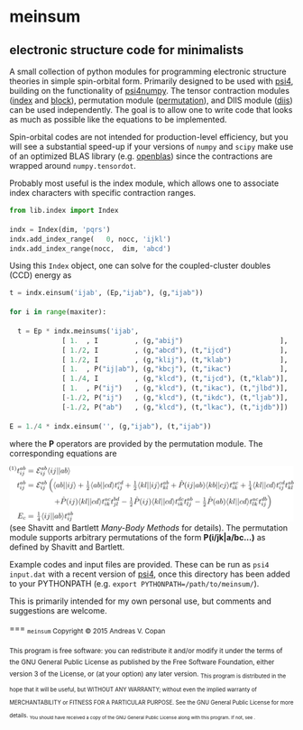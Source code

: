 # meinsum
## electronic structure code for minimalists

A small collection of python modules for programming electronic structure theories in simple spin-orbital form.  Primarily designed to be used with [psi4](http://www.psicode.org/), building on the functionality of [psi4numpy](https://github.com/dgasmith/psi4numpy).  The tensor contraction modules ([index](https://github.com/avcopan/meinsum/blob/master/lib/index.py) and [block](https://github.com/avcopan/meinsum/blob/master/lib/block.py)), permutation module ([permutation](https://github.com/avcopan/meinsum/blob/master/lib/permutation.py)), and DIIS module ([diis](https://github.com/avcopan/meinsum/blob/master/lib/diis.py)) can be used independently.  The goal is to allow one to write code that looks as much as possible like the equations to be implemented.

Spin-orbital codes are not intended for production-level efficiency, but you will see a substantial speed-up if your versions of `numpy` and `scipy` make use of an optimized BLAS library (e.g. [openblas](http://www.openblas.net/)) since the contractions are wrapped around `numpy.tensordot`.

Probably most useful is the index module, which allows one to associate index characters with specific contraction ranges.
```python
from lib.index import Index

indx = Index(dim, 'pqrs')
indx.add_index_range(   0, nocc, 'ijkl')
indx.add_index_range(nocc,  dim, 'abcd')
```
Using this `Index` object, one can solve for the coupled-cluster doubles (CCD) energy as
```python
t = indx.einsum('ijab', (Ep,"ijab"), (g,"ijab"))

for i in range(maxiter):

  t = Ep * indx.meinsums('ijab',
             [ 1.  , I         , (g,"abij")                        ],
             [ 1./2, I         , (g,"abcd"), (t,"ijcd")            ],
             [ 1./2, I         , (g,"klij"), (t,"klab")            ],
             [ 1.  , P("ij|ab"), (g,"kbcj"), (t,"ikac")            ],
             [ 1./4, I         , (g,"klcd"), (t,"ijcd"), (t,"klab")],
             [ 1.  , P("ij")   , (g,"klcd"), (t,"ikac"), (t,"jlbd")],
             [-1./2, P("ij")   , (g,"klcd"), (t,"ikdc"), (t,"ljab")],
             [-1./2, P("ab")   , (g,"klcd"), (t,"lkac"), (t,"ijdb")])

E = 1./4 * indx.einsum('', (g,"ijab"), (t,"ijab"))
```
where the **P** operators are provided by the permutation module.
The corresponding equations are

![CCD Equations](ccd.png)
(see Shavitt and Bartlett *Many-Body Methods* for details).  The permutation module supports arbitrary permutations of the form **P(i/jk|a/bc...)** as defined by Shavitt and Bartlett.

Example codes and input files are provided.
These can be run as `psi4 input.dat` with a recent version of [psi4](https://github.com/psi4/psi4public), once this directory has been added to your PYTHONPATH (e.g. `export PYTHONPATH=/path/to/meinsum/`).

This is primarily intended for my own personal use, but comments and suggestions are welcome.

===
<sub>
`meinsum` Copyright &copy; 2015 Andreas V. Copan

<sub>
This program is free software: you can redistribute it and/or modify
it under the terms of the GNU General Public License as published by
the Free Software Foundation, either version 3 of the License, or
(at your option) any later version.

<sub>
This program is distributed in the hope that it will be useful,
but WITHOUT ANY WARRANTY; without even the implied warranty of
MERCHANTABILITY or FITNESS FOR A PARTICULAR PURPOSE.  See the
GNU General Public License for more details.

<sub>
You should have received a copy of the GNU General Public License
along with this program.  If not, see <http://www.gnu.org/licenses/>.
